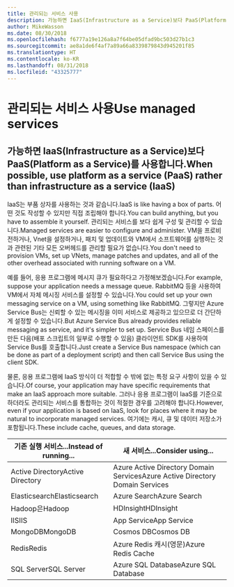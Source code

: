 ```yaml
---
title: 관리되는 서비스 사용
description: 가능하면 IaaS(Infrastructure as a Service)보다 PaaS(Platform as a Service)를 사용합니다.
author: MikeWasson
ms.date: 08/30/2018
ms.openlocfilehash: f6777a19e126a8a7f64be05dfad9bc503d27b1c3
ms.sourcegitcommit: ae8a1de6f4af7a89a66a8339879843d945201f85
ms.translationtype: HT
ms.contentlocale: ko-KR
ms.lasthandoff: 08/31/2018
ms.locfileid: "43325777"
---
```

# <a name="use-managed-services"></a><span data-ttu-id="60aa8-103">관리되는 서비스 사용</span><span class="sxs-lookup"><span data-stu-id="60aa8-103">Use managed services</span></span>

## <a name="when-possible-use-platform-as-a-service-paas-rather-than-infrastructure-as-a-service-iaas"></a><span data-ttu-id="60aa8-104">가능하면 IaaS(Infrastructure as a Service)보다 PaaS(Platform as a Service)를 사용합니다.</span><span class="sxs-lookup"><span data-stu-id="60aa8-104">When possible, use platform as a service (PaaS) rather than infrastructure as a service (IaaS)</span></span>

<span data-ttu-id="60aa8-105">IaaS는 부품 상자를 사용하는 것과 같습니다.</span><span class="sxs-lookup"><span data-stu-id="60aa8-105">IaaS is like having a box of parts.</span></span> <span data-ttu-id="60aa8-106">어떤 것도 작성할 수 있지만 직접 조립해야 합니다.</span><span class="sxs-lookup"><span data-stu-id="60aa8-106">You can build anything, but you have to assemble it yourself.</span></span> <span data-ttu-id="60aa8-107">관리되는 서비스를 보다 쉽게 구성 및 관리할 수 있습니다.</span><span class="sxs-lookup"><span data-stu-id="60aa8-107">Managed services are easier to configure and administer.</span></span> <span data-ttu-id="60aa8-108">VM을 프로비전하거나, Vnet을 설정하거나, 패치 및 업데이트와 VM에서 소프트웨어를 실행하는 것과 관련된 기타 모든 오버헤드를 관리할 필요가 없습니다.</span><span class="sxs-lookup"><span data-stu-id="60aa8-108">You don't need to provision VMs, set up VNets, manage patches and updates, and all of the other overhead associated with running software on a VM.</span></span>

<span data-ttu-id="60aa8-109">예를 들어, 응용 프로그램에 메시지 큐가 필요하다고 가정해보겠습니다.</span><span class="sxs-lookup"><span data-stu-id="60aa8-109">For example, suppose your application needs a message queue.</span></span> <span data-ttu-id="60aa8-110">RabbitMQ 등을 사용하여 VM에서 자체 메시징 서비스를 설정할 수 있습니다.</span><span class="sxs-lookup"><span data-stu-id="60aa8-110">You could set up your own messaging service on a VM, using something like RabbitMQ.</span></span> <span data-ttu-id="60aa8-111">그렇지만 Azure Service Bus는 신뢰할 수 있는 메시징을 이미 서비스로 제공하고 있으므로 더 간단하게 설정할 수 있습니다.</span><span class="sxs-lookup"><span data-stu-id="60aa8-111">But Azure Service Bus already provides reliable messaging as service, and it's simpler to set up.</span></span> <span data-ttu-id="60aa8-112">Service Bus 네임 스페이스를 만든 다음(배포 스크립트의 일부로 수행할 수 있음) 클라이언트 SDK를 사용하여 Service Bus를 호출합니다.</span><span class="sxs-lookup"><span data-stu-id="60aa8-112">Just create a Service Bus namespace (which can be done as part of a deployment script) and then call Service Bus using the client SDK.</span></span> 

<span data-ttu-id="60aa8-113">물론, 응용 프로그램에 IaaS 방식이 더 적합할 수 밖에 없는 특정 요구 사항이 있을 수 있습니다.</span><span class="sxs-lookup"><span data-stu-id="60aa8-113">Of course, your application may have specific requirements that make an IaaS approach more suitable.</span></span> <span data-ttu-id="60aa8-114">그러나 응용 프로그램이 IaaS를 기준으로 하더라도 관리되는 서비스를 통합하는 것이 적절한 경우를 고려해야 합니다.</span><span class="sxs-lookup"><span data-stu-id="60aa8-114">However, even if your application is based on IaaS, look for places where it may be natural to incorporate managed services.</span></span> <span data-ttu-id="60aa8-115">여기에는 캐시, 큐 및 데이터 저장소가 포함됩니다.</span><span class="sxs-lookup"><span data-stu-id="60aa8-115">These include cache, queues, and data storage.</span></span>

| <span data-ttu-id="60aa8-116">기존 실행 서비스...</span><span class="sxs-lookup"><span data-stu-id="60aa8-116">Instead of running...</span></span> | <span data-ttu-id="60aa8-117">새 서비스...</span><span class="sxs-lookup"><span data-stu-id="60aa8-117">Consider using...</span></span> |
|-----------------------|-------------|
| <span data-ttu-id="60aa8-118">Active Directory</span><span class="sxs-lookup"><span data-stu-id="60aa8-118">Active Directory</span></span> | <span data-ttu-id="60aa8-119">Azure Active Directory Domain Services</span><span class="sxs-lookup"><span data-stu-id="60aa8-119">Azure Active Directory Domain Services</span></span> |
| <span data-ttu-id="60aa8-120">Elasticsearch</span><span class="sxs-lookup"><span data-stu-id="60aa8-120">Elasticsearch</span></span> | <span data-ttu-id="60aa8-121">Azure Search</span><span class="sxs-lookup"><span data-stu-id="60aa8-121">Azure Search</span></span> |
| <span data-ttu-id="60aa8-122">Hadoop은</span><span class="sxs-lookup"><span data-stu-id="60aa8-122">Hadoop</span></span> | <span data-ttu-id="60aa8-123">HDInsight</span><span class="sxs-lookup"><span data-stu-id="60aa8-123">HDInsight</span></span> |
| <span data-ttu-id="60aa8-124">IIS</span><span class="sxs-lookup"><span data-stu-id="60aa8-124">IIS</span></span> | <span data-ttu-id="60aa8-125">App Service</span><span class="sxs-lookup"><span data-stu-id="60aa8-125">App Service</span></span> |
| <span data-ttu-id="60aa8-126">MongoDB</span><span class="sxs-lookup"><span data-stu-id="60aa8-126">MongoDB</span></span> | <span data-ttu-id="60aa8-127">Cosmos DB</span><span class="sxs-lookup"><span data-stu-id="60aa8-127">Cosmos DB</span></span> |
| <span data-ttu-id="60aa8-128">Redis</span><span class="sxs-lookup"><span data-stu-id="60aa8-128">Redis</span></span> | <span data-ttu-id="60aa8-129">Azure Redis 캐시(영문)</span><span class="sxs-lookup"><span data-stu-id="60aa8-129">Azure Redis Cache</span></span> |
| <span data-ttu-id="60aa8-130">SQL Server</span><span class="sxs-lookup"><span data-stu-id="60aa8-130">SQL Server</span></span> | <span data-ttu-id="60aa8-131">Azure SQL Database</span><span class="sxs-lookup"><span data-stu-id="60aa8-131">Azure SQL Database</span></span> |


